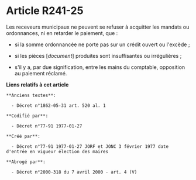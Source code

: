 # Article R241-25

Les receveurs municipaux ne peuvent se refuser à acquitter les mandats ou ordonnances, ni en retarder le paiement, que : 

- si la somme ordonnancée ne porte pas sur un crédit ouvert ou l'excède ; 

- si les pièces [*document*] produites sont insuffisantes ou irrégulières ; 

- s'il y a, par due signification, entre les mains du comptable, opposition au paiement réclamé.

**Liens relatifs à cet article**

	**Anciens textes**:

	  - Décret n°1862-05-31 art. 520 al. 1

	**Codifié par**:

	  - Décret n°77-91 1977-01-27

	**Créé par**:

	  - Décret n°77-91 1977-01-27 JORF et JONC 3 février 1977 date d'entrée en vigueur élection des maires

	**Abrogé par**:

	  - Décret n°2000-318 du 7 avril 2000 - art. 4 (V)
